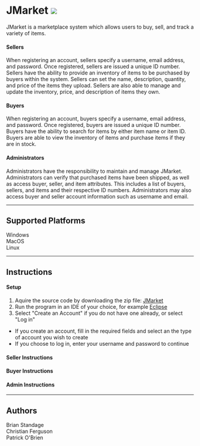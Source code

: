 # JMarket  ![](http://i.imgur.com/JsdDmcT.png)

JMarket is a marketplace system which allows users to buy, sell, and track a variety of items.

#### Sellers

When registering an account, sellers specify a username, email address, and password. Once registered, sellers are issued a unique ID number. Sellers have the ability to provide an inventory of items to be purchased by buyers within the system. Sellers can set the name, description, quantity, and price of the items they upload. Sellers are also able to manage and update the inventory, price, and description of items they own. 


#### Buyers

When registering an account, buyers specify a username, email address, and password. Once registered, buyers are issued a unique ID number. Buyers have the ability to search for items by either item name or item ID. Buyers are able to view the inventory of items and purchase items if they are in stock. 

#### Administrators 

Administrators have the responsibility to maintain and manage JMarket. Administrators can verify that purchased items have been shipped, as well as access buyer, seller, and item attributes. This includes a list of buyers, sellers, and items and their respective ID numbers. Administrators may also access buyer and seller account information such as username and email. 

---

## Supported Platforms

Windows  
MacOS  
Linux

---

## Instructions

#### Setup
1. Aquire the source code by downloading the zip file: [JMarket](https://github.iu.edu/fergusch/JMarket/archive/master.zip)
2. Run the program in an IDE of your choice, for example [Eclipse](https://www.eclipse.org/downloads/?)
3.  Select "Create an Account" if you do not have one already, or select "Log in"
  * If you create an account, fill in the required fields and select an the type of account you wish to create
  * If you choose to log in, enter your username and password to continue
 
#### Seller Instructions

#### Buyer Instructions

#### Admin Instructions

---

## Authors

Brian Standage  
Christian Ferguson  
Patrick O'Brien
